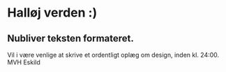 # Halløj verden :)
## Nubliver teksten formateret.
Vil i være venlige at skrive et ordentligt oplæg om design, inden kl. 24:00.
MVH Eskild
